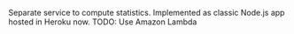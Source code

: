 Separate service to compute statistics. Implemented as 
classic Node.js app hosted in Heroku now. TODO: Use Amazon Lambda
